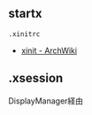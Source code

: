 ## startx
`.xinitrc`
- [xinit - ArchWiki](https://wiki.archlinux.jp/index.php/Xinit#xinitrc)

## .xsession
DisplayManager経由
